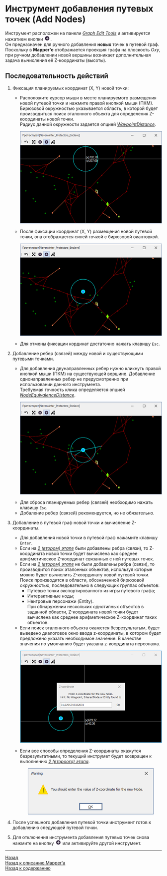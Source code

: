 # **Инструмент добавления путевых точек (Add Nodes)**

Инструмент расположен на панели [*Graph Edit Tools*](Mapper-EditTools-RU.md) и активируется нажатием кнопки ![AddNodes](img/icons/miniAdd.png).  
Он предназначен для ручного добавления **новых** точек в путевой граф.   
Поскольку в **Mapper'e** отображается проекция графа на плоскость *Oxy*, при ручном добавлении новой вершины возникает дополнительная задача вычисления её Z-координаты (высоты).   


## **Последовательность действий**

1. Фиксация планируемых координат (X, Y) новой точки:
   - Расположите курсор мыши в месте планируемого размещения новой путевой точки и нажмите правой кнопкой мыши (ПКМ). Бирюзовой окружностью указывается область, в которой будет производиться поиск эталонного объекта для определения Z-координаты новой точки.  
   Радиус данной окружности задается опцией [*WaypointDistance*](Mapper-MappingTools-RU.md#ref-WaypointDistance).  
     <p align="center"><img src="img/AddNodes/PlacingNewNode.png"></p>  
   - После фиксации координат (X, Y) размещения новой путевой точки, она отображается синей точкой с бирюзовой окантовкой.
     <p align="center"><img src="img/AddNodes/NewNodePlaced.png"></p>
   - Для отмены фиксации кординат достаточно нажать клавишу ``Esc``.  

2. <a name="ref-LinkingNodes">Добавление ребер (связей)</a> между новой и существующими путевыми точками.
   - Для добавления двунаправленных ребер нужно кликнуть правой кнопкой мыши (ПКМ) на существующей вершине. Добавление однонаправленных ребер не предусмотренно при использовании данного инструмента.  
     Требуемая точность клика определяется опцией [*NodeEquivalenceDistance*](Mapper-MappingTools-RU.md#ref-NodeEquivalenceDistance).  
     <p align="center"><img src="img/AddNodes/LinkingNodes.png"></p>  
   - Для сброса планируемых ребер (связей) необходимо нажать клавишу ``Esc``.   
   - Добаление ребер (связей) рекомендуется, но не обязательно.  

3. Добавление в путевой граф новой точки и вычисление Z-координаты.
   - Для добавления новой точки в путевой граф нажамите клавишу ``Enter``.  
   - Если на [*2 (втором) этапе*](#ref-LinkingNodes) были добавлены ребра (связи), то Z-координата новой точки будет вычислена как среднее арифметическое Z-координат связанных с ней путевых точек.
   - Если на [*2 (втором) этапе*](#ref-LinkingNodes) не были добавлены ребра (связи), то производится поиск эталонных объектов, используя которые можно будет вычислить Z-координату новой путевой точки. Поиск производится в области, обозначенной бирюзовой окружностью, последовательно в следующих группах объектов:
      + Путевые точки экспортированного из игры путевого графа;
      + Интерактивные ноды;
      + Неигровые персонажи (Entity).  
      При обнаружении нескольких однотипных объектов в заданной области, Z-координата новой точки будет вычислена как среднее арифметическое Z-координат таких объектов.
   - Если поиск эталонного объекта окажется безрезультатым, будет выведено диалоговое окно ввода z-координаты, в котором будет предложено указать необходимое значение. В качестве значения по умолчанию будет указана z-координата персонажа.   
     <p align="center"><img src="img/AddNodes/SettingZCoord.png"></p>  
   - Если все  способы определения Z-координаты окажутся безрезультатными, то текущий инструмет будет возвращен к выполнению [*2 (второого) этапа*](#ref-LinkingNodes).
     <p align="center"><img src="img/AddNodes/WarringZCoord.png"></p>  

4. После успешного добавления путевой точки инструмент готов к добавлению следующей путевой точки.

5. Для отключения инструмента добавления путевых точек снова нажмите на кнопку ![AddNodes](img/icons/miniAdd.png) или активируйте другой инструмент.

---

<a href="javascript:history.back()">Назад</a>  
[Назад к описанию Mapper'a](Mapper-RU.md)  
[Назад к содержанию](../../index.md)